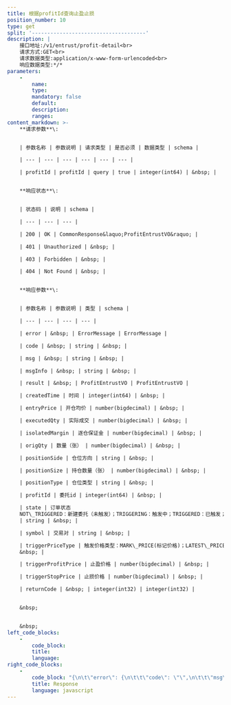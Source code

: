 ```yaml
---
title: 根据profitId查询止盈止损
position_number: 10
type: get
split: '-------------------------------------'
description: |
    接口地址:/v1/entrust/profit-detail<br>
    请求方式:GET<br>
    请求数据类型:application/x-www-form-urlencoded<br>
    响应数据类型:*/*
parameters:
    -
        name:
        type:
        mandatory: false
        default:
        description:
        ranges:
content_markdown: >-
    **请求参数**\:


    | 参数名称 | 参数说明 | 请求类型 | 是否必须 | 数据类型 | schema |

    | --- | --- | --- | --- | --- | --- |

    | profitId | profitId | query | true | integer(int64) | &nbsp; |


    **响应状态**\:


    | 状态码 | 说明 | schema |

    | --- | --- | --- |

    | 200 | OK | CommonResponse&laquo;ProfitEntrustVO&raquo; |

    | 401 | Unauthorized | &nbsp; |

    | 403 | Forbidden | &nbsp; |

    | 404 | Not Found | &nbsp; |


    **响应参数**\:


    | 参数名称 | 参数说明 | 类型 | schema |

    | --- | --- | --- | --- |

    | error | &nbsp; | ErrorMessage | ErrorMessage |

    | code | &nbsp; | string | &nbsp; |

    | msg | &nbsp; | string | &nbsp; |

    | msgInfo | &nbsp; | string | &nbsp; |

    | result | &nbsp; | ProfitEntrustVO | ProfitEntrustVO |

    | createdTime | 时间 | integer(int64) | &nbsp; |

    | entryPrice | 开仓均价 | number(bigdecimal) | &nbsp; |

    | executedQty | 实际成交 | number(bigdecimal) | &nbsp; |

    | isolatedMargin | 逐仓保证金 | number(bigdecimal) | &nbsp; |

    | origQty | 数量（张） | number(bigdecimal) | &nbsp; |

    | positionSide | 仓位方向 | string | &nbsp; |

    | positionSize | 持仓数量（张） | number(bigdecimal) | &nbsp; |

    | positionType | 仓位类型 | string | &nbsp; |

    | profitId | 委托id | integer(int64) | &nbsp; |

    | state | 订单状态
    NOT\_TRIGGERED：新建委托（未触发）；TRIGGERING：触发中；TRIGGERED：已触发；USER\_REVOCATION：用户撤销；PLATFORM\_REVOCATION：平台撤销（拒绝）；EXPIRED：已过期
    | string | &nbsp; |

    | symbol | 交易对 | string | &nbsp; |

    | triggerPriceType | 触发价格类型：MARK\_PRICE(标记价格)；LATEST\_PRICE(最新价格) | string |
    &nbsp; |

    | triggerProfitPrice | 止盈价格 | number(bigdecimal) | &nbsp; |

    | triggerStopPrice | 止损价格 | number(bigdecimal) | &nbsp; |

    | returnCode | &nbsp; | integer(int32) | integer(int32) |


    &nbsp;


    &nbsp;
left_code_blocks:
    -
        code_block:
        title:
        language:
right_code_blocks:
    -
        code_block: "{\n\t\"error\": {\n\t\t\"code\": \"\",\n\t\t\"msg\": \"\"\n\t},\n\t\"msgInfo\": \"\",\n\t\"result\": {\n\t\t\"createdTime\": 0,\n\t\t\"entryPrice\": 0,\n\t\t\"executedQty\": 0,\n\t\t\"isolatedMargin\": 0,\n\t\t\"origQty\": 0,\n\t\t\"positionSide\": \"\",\n\t\t\"positionSize\": 0,\n\t\t\"positionType\": \"\",\n\t\t\"profitId\": 0,\n\t\t\"state\": \"\",\n\t\t\"symbol\": \"\",\n\t\t\"triggerPriceType\": \"\",\n\t\t\"triggerProfitPrice\": 0,\n\t\t\"triggerStopPrice\": 0\n\t},\n\t\"returnCode\": 0\n}"
        title: Response
        language: javascript
---
```


